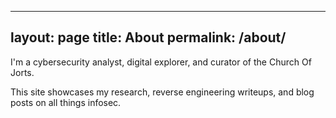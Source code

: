 
---
layout: page
title: About
permalink: /about/
---

I'm a cybersecurity analyst, digital explorer, and curator of the Church Of Jorts.

This site showcases my research, reverse engineering writeups, and blog posts on all things infosec.

